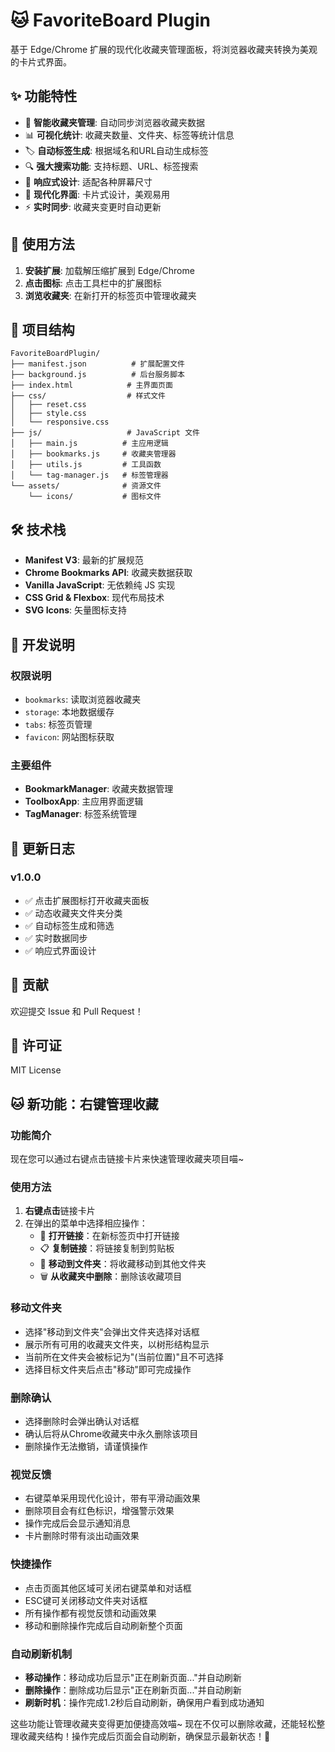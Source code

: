 # 🐱 FavoriteBoard Plugin

基于 Edge/Chrome 扩展的现代化收藏夹管理面板，将浏览器收藏夹转换为美观的卡片式界面。

## ✨ 功能特性

- 🔗 **智能收藏夹管理**: 自动同步浏览器收藏夹数据
- 📊 **可视化统计**: 收藏夹数量、文件夹、标签等统计信息
- 🏷️ **自动标签生成**: 根据域名和URL自动生成标签
- 🔍 **强大搜索功能**: 支持标题、URL、标签搜索
- 📱 **响应式设计**: 适配各种屏幕尺寸
- 🎨 **现代化界面**: 卡片式设计，美观易用
- ⚡ **实时同步**: 收藏夹变更时自动更新

## 🚀 使用方法

1. **安装扩展**: 加载解压缩扩展到 Edge/Chrome
2. **点击图标**: 点击工具栏中的扩展图标
3. **浏览收藏夹**: 在新打开的标签页中管理收藏夹

## 📁 项目结构

```
FavoriteBoardPlugin/
├── manifest.json          # 扩展配置文件
├── background.js          # 后台服务脚本
├── index.html            # 主界面页面
├── css/                  # 样式文件
│   ├── reset.css
│   ├── style.css
│   └── responsive.css
├── js/                   # JavaScript 文件
│   ├── main.js          # 主应用逻辑
│   ├── bookmarks.js     # 收藏夹管理器
│   ├── utils.js         # 工具函数
│   └── tag-manager.js   # 标签管理器
└── assets/              # 资源文件
    └── icons/           # 图标文件
```

## 🛠️ 技术栈

- **Manifest V3**: 最新的扩展规范
- **Chrome Bookmarks API**: 收藏夹数据获取
- **Vanilla JavaScript**: 无依赖纯 JS 实现
- **CSS Grid & Flexbox**: 现代布局技术
- **SVG Icons**: 矢量图标支持

## 🔧 开发说明

### 权限说明
- `bookmarks`: 读取浏览器收藏夹
- `storage`: 本地数据缓存
- `tabs`: 标签页管理
- `favicon`: 网站图标获取

### 主要组件
- **BookmarkManager**: 收藏夹数据管理
- **ToolboxApp**: 主应用界面逻辑
- **TagManager**: 标签系统管理

## 📝 更新日志

### v1.0.0
- ✅ 点击扩展图标打开收藏夹面板
- ✅ 动态收藏夹文件夹分类
- ✅ 自动标签生成和筛选
- ✅ 实时数据同步
- ✅ 响应式界面设计

## 🤝 贡献

欢迎提交 Issue 和 Pull Request！

## 📝 许可证

MIT License 

## 🐱 新功能：右键管理收藏

### 功能简介
现在您可以通过右键点击链接卡片来快速管理收藏夹项目喵~

### 使用方法
1. **右键点击**链接卡片
2. 在弹出的菜单中选择相应操作：
   - 🔗 **打开链接**：在新标签页中打开链接
   - 📋 **复制链接**：将链接复制到剪贴板
   - 📁 **移动到文件夹**：将收藏移动到其他文件夹
   - 🗑️ **从收藏夹中删除**：删除该收藏项目

### 移动文件夹
- 选择"移动到文件夹"会弹出文件夹选择对话框
- 展示所有可用的收藏夹文件夹，以树形结构显示
- 当前所在文件夹会被标记为"(当前位置)"且不可选择
- 选择目标文件夹后点击"移动"即可完成操作

### 删除确认
- 选择删除时会弹出确认对话框
- 确认后将从Chrome收藏夹中永久删除该项目
- 删除操作无法撤销，请谨慎操作

### 视觉反馈
- 右键菜单采用现代化设计，带有平滑动画效果
- 删除项目会有红色标识，增强警示效果
- 操作完成后会显示通知消息
- 卡片删除时带有淡出动画效果

### 快捷操作
- 点击页面其他区域可关闭右键菜单和对话框
- ESC键可关闭移动文件夹对话框
- 所有操作都有视觉反馈和动画效果
- 移动和删除操作完成后自动刷新整个页面

### 自动刷新机制
- **移动操作**：移动成功后显示"正在刷新页面..."并自动刷新
- **删除操作**：删除成功后显示"正在刷新页面..."并自动刷新
- **刷新时机**：操作完成1.2秒后自动刷新，确保用户看到成功通知

这些功能让管理收藏夹变得更加便捷高效喵~ 现在不仅可以删除收藏，还能轻松整理收藏夹结构！操作完成后页面会自动刷新，确保显示最新状态！🎉 